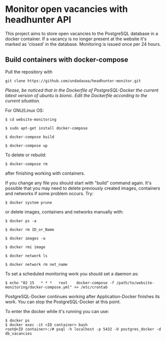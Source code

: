 # Monitor open vacancies with headhunter API
This project aims to store open vacancies to the PostgreSQL database in a docker container. If a vacancy is no longer present at the website it's marked as 'closed' in the database. Monitoring is issued once per 24 hours.

## Build containers with docker-compose
Pull the repository with
```
git clone https://github.com/undadasea/headhunter-monitor.git
```
*Please, be noticed that in the Dockerfile of PostgreSQL-Docker the current latest version of ubuntu is bionic. Edit the Dockerfile according to the current situation.*

For GNU/Linux OS:
```
$ cd website-monitoring

$ sudo apt-get install docker-compose

$ docker-compose build

$ docker-compose up
```

To delete or rebuild:
```
$ docker-compose rm  
```
after finishing working with containers.

If you change any file you should start with "build" command again. It's possible that you may need to delete previously created images, containers and networks if some problem occurs. Try:
```
$ docker system prune
```

or delete images, containers and networks manually with:

```
$ docker ps -a

$ docker rm ID_or_Name
```

```
$ docker images -a

$ docker rmi image
```

```
$ docker network ls

$ docker network rm net_name
```

To set a scheduled monitoring work you should set a daemon as:
```
$ echo "02 15	* * *	root    docker-compose -f /path/to/website-monitoring/docker-compose.yml" >> /etc/crontab
```

PostgreSQL-Docker continues working after Application-Docker finishes its work. You can stop the PostgreSQL-Docker at this point.

To enter the docker while it's running you can use:
```
$ docker ps
$ docker exec -it <ID container> bash
root@<ID container>:/# psql -h localhost -p 5432 -U postgres_docker -d db_vacancies
```
